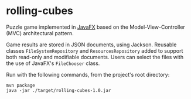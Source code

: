 rolling-cubes
=============

Puzzle game implemented in [JavaFX](https://openjfx.io/) based on the Model-View-Controller (MVC) architectural pattern.

Game results are stored in JSON documents, using Jackson. Reusable classes `FileSystemRepository` and `ResourcesRepository` added to support both read-only and modifiable documents. Users can select the files with the use of JavaFX's `FileChooser` class.

Run with the following commands, from the project's root directory:

```
mvn package
java -jar ./target/rolling-cubes-1.0.jar
```